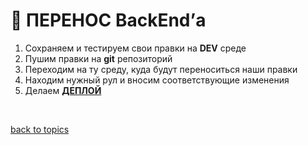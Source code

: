 # 🧙 ПЕРЕНОС BackEnd’а

1. Сохраняем и тестируем свои правки на **DEV** среде
2. Пушим правки на **git** репозиторий
3. Переходим на ту среду, куда будут переноситься наши правки
4. Находим нужный рул и вносим соответствующие изменения
5. Делаем **[ДЕПЛОЙ](https://github.com/CrappyCodeMaker/ECCENTEX-KNOWLEGE/blob/main/Content/2%20Deploy/Deploy.md)**


<br/>

[back to topics](https://github.com/CrappyCodeMaker/ECCENTEX-KNOWLEGE/blob/main/Content/0%20Topics/README.md)